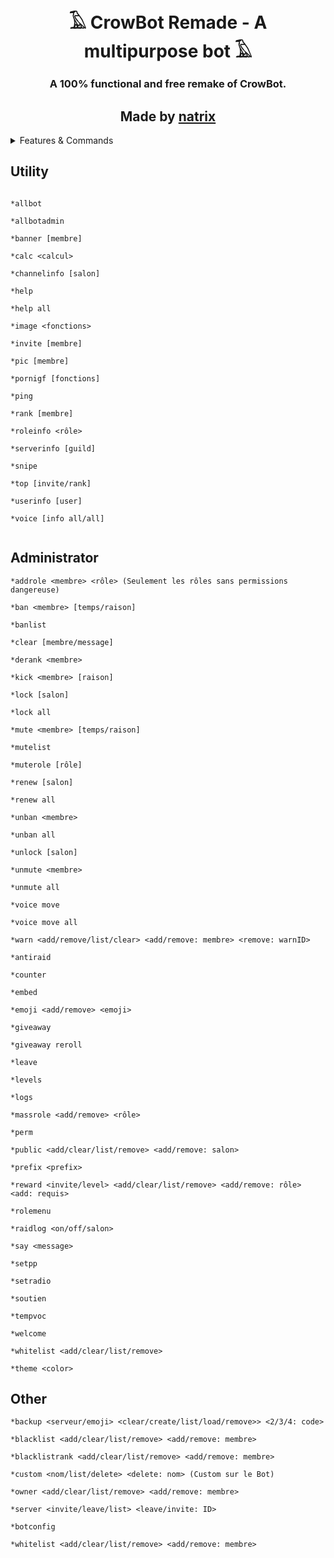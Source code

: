 <div align="center"> 
<h1>𓄿 CrowBot Remade - A multipurpose bot 𓄿</h1>
<h3>A 100% functional and free remake of CrowBot. <h3/>
<h2>Made by <a href="https://github.com/natrixdev">natrix</a></h2>
</div> 


<details>
  <summary>Features & Commands</summary>
  <ol>
    <li>
      <a href="#utility">Utility Commands 🔨</a>
    </li>
    <li>
      <a href="#administrator">Admin Commands 👮‍♂️</a>
    </li>
    <li><a href="#other">Other Commands ➕</a></li>
  </ol>
</details>

## Utility
  
```*alladmin

*allbot

*allbotadmin

*banner [membre]

*calc <calcul>

*channelinfo [salon]

*help

*help all

*image <fonctions>

*invite [membre]

*pic [membre]

*pornigf [fonctions]

*ping

*rank [membre]

*roleinfo <rôle>

*serverinfo [guild]

*snipe

*top [invite/rank]

*userinfo [user]

*voice [info all/all]
  
```
    
## Administrator
  
 ```
*addrole <membre> <rôle> (Seulement les rôles sans permissions dangereuse)

*ban <membre> [temps/raison]

*banlist

*clear [membre/message]

*derank <membre>

*kick <membre> [raison]

*lock [salon]

*lock all

*mute <membre> [temps/raison]

*mutelist

*muterole [rôle]

*renew [salon]

*renew all

*unban <membre>

*unban all

*unlock [salon]

*unmute <membre>

*unmute all

*voice move
  
*voice move all

*warn <add/remove/list/clear> <add/remove: membre> <remove: warnID>

*antiraid

*counter

*embed

*emoji <add/remove> <emoji>

*giveaway

*giveaway reroll

*leave

*levels

*logs

*massrole <add/remove> <rôle>

*perm

*public <add/clear/list/remove> <add/remove: salon>

*prefix <prefix>

*reward <invite/level> <add/clear/list/remove> <add/remove: rôle> <add: requis>

*rolemenu

*raidlog <on/off/salon>

*say <message>

*setpp

*setradio

*soutien

*tempvoc

*welcome

*whitelist <add/clear/list/remove>

*theme <color>
```

## Other
  
 ```
*backup <serveur/emoji> <clear/create/list/load/remove>> <2/3/4: code>

*blacklist <add/clear/list/remove> <add/remove: membre>

*blacklistrank <add/clear/list/remove> <add/remove: membre>

*custom <nom/list/delete> <delete: nom> (Custom sur le Bot)

*owner <add/clear/list/remove> <add/remove: membre>

*server <invite/leave/list> <leave/invite: ID>

*botconfig

*whitelist <add/clear/list/remove> <add/remove: membre>

  ```
